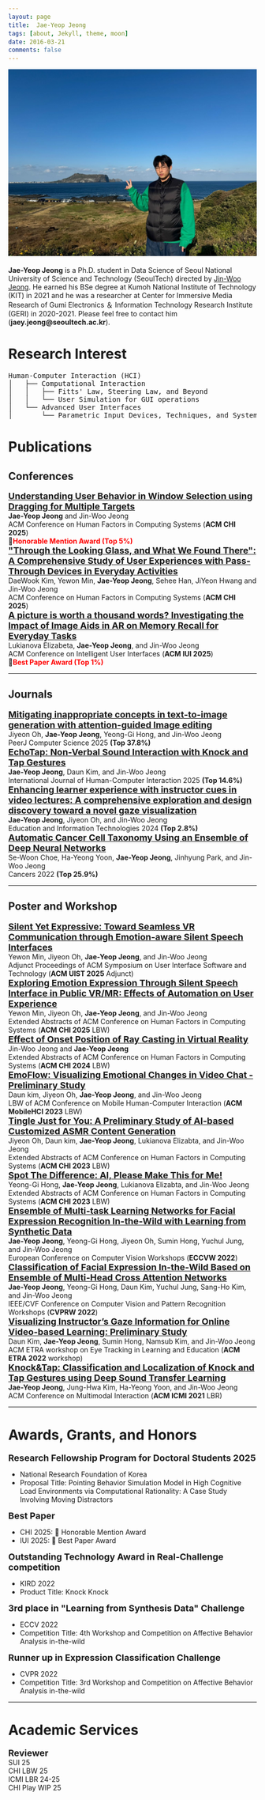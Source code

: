 ```yaml
---
layout: page
title:  Jae-Yeop Jeong
tags: [about, Jekyll, theme, moon]
date: 2016-03-21
comments: false
---
```


<div style="text-align: center;">
    <img src="/assets/img/제주도.jpg" alt="Profile Picture">
</div>
<br>
<b>Jae-Yeop Jeong</b> is a Ph.D. student in Data Science of Seoul National University of Science and Technology (SeoulTech) directed by <a href="http://ixlab.seoultech.ac.kr" target="_blank">Jin-Woo Jeong</a>. He earned his BSe degree at Kumoh National Institute of Technology (KIT) in 2021 and he was a researcher at Center for Immersive Media Research of Gumi Electronics ＆ Information Technology Research Institute (GERI) in 2020-2021. Please feel free to contact him (<b>jaey.jeong@seoultech.ac.kr</b>).

# Research Interest
<pre>
Human-Computer Interaction (HCI)
│   ├── Computational Interaction
│   │   ├── Fitts' Law, Steering Law, and Beyond
│   │   └── User Simulation for GUI operations
│   └── Advanced User Interfaces
│       └── Parametric Input Devices, Techniques, and Systems
</pre>


# Publications
## Conferences
<span style="font-size: 18px; font-weight: bold;">
  <a href="https://doi.org/10.1145/3706598.3713410" target="_blank">
    Understanding User Behavior in Window Selection using Dragging for Multiple Targets
  </a>
</span><br>
<b>Jae-Yeop Jeong</b> and Jin-Woo Jeong <br>
ACM Conference on Human Factors in Computing Systems (<b>ACM CHI 2025</b>) <br>
🏅<span style="color: red;"><b>Honorable Mention Award (Top 5%)</b></span> <br>


<span style="font-size: 18px; font-weight: bold;">
  <a href="https://doi.org/10.1145/3706598.3714221" target="_blank"> 
      "Through the Looking Glass, and What We Found There": A Comprehensive Study of User Experiences with Pass-Through Devices in Everyday Activities
  </a>
</span><br>
DaeWook Kim, Yewon Min, <b>Jae-Yeop Jeong</b>, Sehee Han, JiYeon Hwang and Jin-Woo Jeong <br>
ACM Conference on Human Factors in Computing Systems (<b>ACM CHI 2025</b>) <br> 


<span style="font-size: 18px; font-weight: bold;">
  <a href="https://dl.acm.org/doi/10.1145/3708359.3712087" target="_blank"> 
      A picture is worth a thousand words? Investigating the Impact of Image Aids in AR on Memory Recall for Everyday Tasks
  </a>
</span><br>
Lukianova Elizabeta, <b>Jae-Yeop Jeong</b>, and Jin-Woo Jeong <br>
ACM Conference on Intelligent User Interfaces (<b>ACM IUI 2025</b>) <br> 
🏅<span style="color: red;"><b>Best Paper Award (Top 1%)</b></span> <br>

<hr>

## Journals
<span style="font-size: 18px; font-weight: bold;">
  <a href="https://peerj.com/articles/cs-3170/" target="_blank"> 
      Mitigating inappropriate concepts in text-to-image generation with attention-guided Image editing </a>
</span><br>
Jiyeon Oh, <b>Jae-Yeop Jeong</b>, Yeong-Gi Hong, and Jin-Woo Jeong <br>
 PeerJ Computer Science 2025 <b>(Top 37.8%)</b> <br>

<span style="font-size: 18px; font-weight: bold;">
  <a href="https://www.tandfonline.com/doi/full/10.1080/10447318.2024.2348837" target="_blank"> 
      EchoTap: Non-Verbal Sound Interaction with Knock and Tap Gestures </a>
</span><br>
<b>Jae-Yeop Jeong</b>, Daun Kim, and Jin-Woo Jeong <br>
International Journal of Human-Computer Interaction 2025 <b>(Top 14.6%)</b> <br>

<span style="font-size: 18px; font-weight: bold;">
  <a href="https://link.springer.com/article/10.1007/s10639-024-12697-w" target="_blank"> 
      Enhancing learner experience with instructor cues in video lectures: A comprehensive exploration and design discovery toward a novel gaze visualization 
  </a>
</span><br>
<b>Jae-Yeop Jeong</b>, Jiyeon Oh, and Jin-Woo Jeong <br>
Education and Information Technologies 2024 <b>(Top 2.8%)</b> <br>

<span style="font-size: 18px; font-weight: bold;">
  <a href="https://www.mdpi.com/2072-6694/14/9/2224" target="_blank"> 
      Automatic Cancer Cell Taxonomy Using an Ensemble of Deep Neural Networks 
  </a> 
</span><br>
Se-Woon Choe, Ha-Yeong Yoon, <b>Jae-Yeop Jeong</b>, Jinhyung Park, and Jin-Woo Jeong <br>
Cancers 2022 <b>(Top 25.9%)</b> <br>

<hr>

## Poster and Workshop
<span style="font-size: 18px; font-weight: bold;">
    <a href="https://programs.sigchi.org/uist/2025/program/content/209381" target="_blank">
      Silent Yet Expressive: Toward Seamless VR Communication through Emotion-aware Silent Speech Interfaces
    </a> 
</span><br>
Yewon Min, Jiyeon Oh, <b>Jae-Yeop Jeong</b>, and Jin-Woo Jeong <br>
Adjunct Proceedings of ACM Symposium on User Interface Software and Technology (<b>ACM UIST 2025</b> Adjunct) <br>

<span style="font-size: 18px; font-weight: bold;">
  <a href="https://doi.org/10.1145/3706599.3720209" target="_blank"> 
      Exploring Emotion Expression Through Silent Speech Interface in Public VR/MR: Effects of Automation on User Experience 
  </a> 
</span><br>
Yewon Min, Jiyeon Oh, <b>Jae-Yeop Jeong</b>, and Jin-Woo Jeong <br>
Extended Abstracts of ACM Conference on Human Factors in Computing Systems (<b>ACM CHI 2025</b> LBW) <br>

<span style="font-size: 18px; font-weight: bold;">
  <a href="https://dl.acm.org/doi/full/10.1145/3613905.3650905" target="_blank"> 
      Effect of Onset Position of Ray Casting in Virtual Reality 
  </a> 
</span><br>
Jin-Woo Jeong and <b>Jae-Yeop Jeong</b> <br>
Extended Abstracts of ACM Conference on Human Factors in Computing Systems (<b>ACM CHI 2024</b> LBW) <br>

<span style="font-size: 18px; font-weight: bold;">
  <a href="https://dl.acm.org/doi/abs/10.1145/3565066.3608702" target="_blank"> 
      EmoFlow: Visualizing Emotional Changes in Video Chat - Preliminary Study 
  </a> 
</span><br>
Daun kim, Jiyeon Oh, <b>Jae-Yeop Jeong</b>, and Jin-Woo Jeong <br>
LBW of ACM Conference on Mobile Human-Computer Interaction (<b>ACM MobileHCI 2023</b> LBW) <br>

<span style="font-size: 18px; font-weight: bold;">
  <a href="https://dl.acm.org/doi/full/10.1145/3544549.3585872" target="_blank"> 
       Tingle Just for You: A Preliminary Study of AI-based Customized ASMR Content Generation 
  </a> 
</span><br>
Jiyeon Oh, Daun kim, <b>Jae-Yeop Jeong</b>, Lukianova Elizabta, and Jin-Woo Jeong <br>
Extended Abstracts of ACM Conference on Human Factors in Computing Systems (<b>ACM CHI 2023</b> LBW) <br>

<span style="font-size: 18px; font-weight: bold;">
  <a href="https://dl.acm.org/doi/full/10.1145/3544549.3585879" target="_blank"> 
       Spot The Difference: AI, Please Make This for Me! 
  </a> 
</span><br>
Yeong-Gi Hong, <b>Jae-Yeop Jeong</b>, Lukianova Elizabta, and Jin-Woo Jeong <br>
Extended Abstracts of ACM Conference on Human Factors in Computing Systems (<b>ACM CHI 2023</b> LBW) <br>

<span style="font-size: 18px; font-weight: bold;">
  <a href="https://link.springer.com/chapter/10.1007/978-3-031-25075-0_5" target="_blank"> 
       Ensemble of Multi-task Learning Networks for Facial Expression Recognition In-the-Wild with Learning from Synthetic Data 
  </a> 
</span><br>
<b>Jae-Yeop Jeong</b>, Yeong-Gi Hong, Jiyeon Oh, Sumin Hong, Yuchul Jung, and Jin-Woo Jeong <br>
European Conference on Computer Vision Workshops (<b>ECCVW 2022</b>) <br>

<span style="font-size: 18px; font-weight: bold;">
  <a href="https://openaccess.thecvf.com/content/CVPR2022W/ABAW/html/Jeong_Classification_of_Facial_Expression_In-the-Wild_Based_on_Ensemble_of_Multi-Head_CVPRW_2022_paper.html" target="_blank"> 
       Classification of Facial Expression In-the-Wild Based on Ensemble of Multi-Head Cross Attention Networks
  </a> 
</span><br>
<b>Jae-Yeop Jeong</b>, Yeong-Gi Hong, Daun Kim, Yuchul Jung, Sang-Ho Kim, and Jin-Woo Jeong <br>
IEEE/CVF Conference on Computer Vision and Pattern Recognition Workshops (<b>CVPRW 2022</b>) <br>

<span style="font-size: 18px; font-weight: bold;">
  <a href="https://dl.acm.org/doi/abs/10.1145/3517031.3529238" target="_blank"> 
       Visualizing Instructor’s Gaze Information for Online Video-based Learning: Preliminary Study
  </a> 
</span><br>
Daun Kim, <b>Jae-Yeop Jeong</b>, Sumin Hong, Namsub Kim, and Jin-Woo Jeong <br>
ACM ETRA workshop on Eye Tracking in Learning and Education (<b>ACM ETRA 2022</b> workshop) <br>

<span style="font-size: 18px; font-weight: bold;">
  <a href="https://dl.acm.org/doi/abs/10.1145/3461615.3485428" target="_blank"> 
       Knock&Tap: Classification and Localization of Knock and Tap Gestures using Deep Sound Transfer Learning
  </a> 
</span><br>
<b>Jae-Yeop Jeong</b>, Jung-Hwa Kim, Ha-Yeong Yoon, and Jin-Woo Jeong <br>
ACM Conference on Multimodal Interaction (<b>ACM ICMI 2021</b> LBR) <br>

<hr>

# Awards, Grants, and Honors
<span style="font-size: 18px; font-weight: bold;">
    Research Fellowship Program for Doctoral Students 2025 <br>
</span>
<ul>
    <li>National Research Foundation of Korea </li>
<li>Proposal Title: Pointing Behavior Simulation Model in High Cognitive Load Environments via Computational Rationality: A Case Study Involving Moving Distractors </li>
</ul>

<span style="font-size: 18px; font-weight: bold;">
    Best Paper <br>
</span>
<ul>
    <li>CHI 2025: 🏅 Honorable Mention Award </li>
    <li>IUI 2025: 🏅 Best Paper Award </li>
</ul>

<span style="font-size: 18px; font-weight: bold;">
    Outstanding Technology Award in Real-Challenge competition <br>
</span>
<ul>
    <li>KIRD 2022 </li>
    <li>Product Title: Knock Knock </li>
</ul>

<span style="font-size: 18px; font-weight: bold;">
    <b>3rd place</b> in "Learning from Synthesis Data" Challenge <br>
</span>
<ul>
    <li>ECCV 2022 </li>
    <li>Competition Title: 4th Workshop and Competition on Affective Behavior Analysis in-the-wild </li>
</ul>

<span style="font-size: 18px; font-weight: bold;">
    <b>Runner up</b> in Expression Classification Challenge <br>
</span>
<ul>
    <li>CVPR 2022 </li>
    <li>Competition Title: 3rd Workshop and Competition on Affective Behavior Analysis in-the-wild </li>
</ul>

<hr>

# Academic Services
<span style="font-size: 18px; font-weight: bold;">
    Reviewer
</span><br>
SUI 25 <br>
CHI LBW 25 <br>
ICMI LBR 24-25 <br>
CHI Play WIP 25







